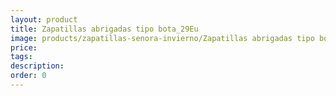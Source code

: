 ```yaml
---
layout: product
title: Zapatillas abrigadas tipo bota_29Eu
image: products/zapatillas-senora-invierno/Zapatillas abrigadas tipo bota_29Eu.jpeg
price: 
tags: 
description: 
order: 0
---
```

